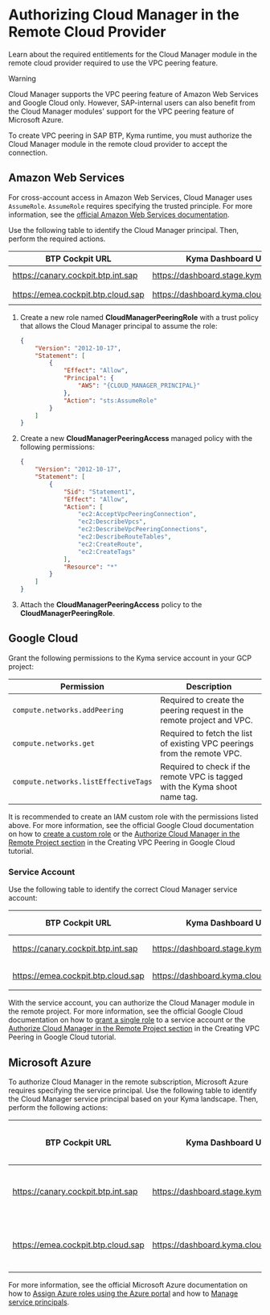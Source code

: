 # Authorizing Cloud Manager in the Remote Cloud Provider

Learn about the required entitlements for the Cloud Manager module in the remote cloud provider required to use the VPC peering feature.

> [!WARNING]
> Cloud Manager supports the VPC peering feature of Amazon Web Services and Google Cloud only.
> However, SAP-internal users can also benefit from the Cloud Manager modules' support for the VPC peering feature of Microsoft Azure.

To create VPC peering in SAP BTP, Kyma runtime, you must authorize the Cloud Manager module in the remote cloud provider to accept the connection.

## Amazon Web Services

For cross-account access in Amazon Web Services, Cloud Manager uses `AssumeRole`. `AssumeRole` requires specifying the trusted principle. For more information, see the [official Amazon Web Services documentation](https://awscli.amazonaws.com/v2/documentation/api/latest/reference/sts/assume-role.html).

Use the following table to identify the Cloud Manager principal. Then, perform the required actions.

| BTP Cockpit URL                    | Kyma Dashboard URL                     | Cloud Manager Principal                                      |
|------------------------------------|----------------------------------------|--------------------------------------------------------------|
| https://canary.cockpit.btp.int.sap | https://dashboard.stage.kyma.cloud.sap | `arn:aws:iam::194230256199:user/cloud-manager-peering-stage` |
| https://emea.cockpit.btp.cloud.sap | https://dashboard.kyma.cloud.sap       | `arn:aws:iam::194230256199:user/cloud-manager-peering-prod`  |
<!-- The stage landscape is visible only in the Internal DRAFT version of Help Portal docs. The stage landscape is not part of the Cloud Production version of Help Portal docs -->

1. Create a new role named **CloudManagerPeeringRole** with a trust policy that allows the Cloud Manager principal to assume the role:

    ```json
    {
        "Version": "2012-10-17",
        "Statement": [
            {
                "Effect": "Allow",
                "Principal": {
                    "AWS": "{CLOUD_MANAGER_PRINCIPAL}"
                },
                "Action": "sts:AssumeRole"
            }
        ]
    }

    ```

2. Create a new **CloudManagerPeeringAccess** managed policy with the following permissions:

    ```json
    {
        "Version": "2012-10-17",
        "Statement": [
            {
                "Sid": "Statement1",
                "Effect": "Allow",
                "Action": [
                    "ec2:AcceptVpcPeeringConnection",
                    "ec2:DescribeVpcs",
                    "ec2:DescribeVpcPeeringConnections",
                    "ec2:DescribeRouteTables",
                    "ec2:CreateRoute",
                    "ec2:CreateTags"
                ],
                "Resource": "*"
            }
        ]
    }
    ```

3. Attach the **CloudManagerPeeringAccess** policy to the **CloudManagerPeeringRole**.

## Google Cloud

Grant the following permissions to the Kyma service account in your GCP project:

| Permission                           | Description                                                                 |
|--------------------------------------|-----------------------------------------------------------------------------|
| `compute.networks.addPeering`        | Required to create the peering request in the remote project and VPC.       |
| `compute.networks.get`               | Required to fetch the list of existing VPC peerings from the remote VPC.    |
| `compute.networks.listEffectiveTags` | Required to check if the remote VPC is tagged with the Kyma shoot name tag. |

It is recommended to create an IAM custom role with the permissions listed above.
For more information, see the official Google Cloud documentation on how to [create a custom role](https://cloud.google.com/iam/docs/creating-custom-roles#creating) or the [Authorize Cloud Manager in the Remote Project section](tutorials/01-30-20-gcp-vpc-peering.md#authorize-cloud-manager-in-the-remote-project) in the Creating VPC Peering in Google Cloud tutorial.

### Service Account

Use the following table to identify the correct Cloud Manager service account:

| BTP Cockpit URL                    | Kyma Dashboard URL                     | Cloud Manager Service Account                                          |
|------------------------------------|----------------------------------------|------------------------------------------------------------------------|
| https://canary.cockpit.btp.int.sap | https://dashboard.stage.kyma.cloud.sap | `cloud-manager-peering@sap-ti-dx-kyma-mps-stage.iam.gserviceaccount.com` |
| https://emea.cockpit.btp.cloud.sap | https://dashboard.kyma.cloud.sap       | `cloud-manager-peering@sap-ti-dx-kyma-mps-prod.iam.gserviceaccount.com`  |
<!-- The stage landscape is visible only in the Internal DRAFT version of Help Portal docs. The stage landscape is not part of the Cloud Production version of Help Portal docs -->

With the service account, you can authorize the Cloud Manager module in the remote project. 
For more information, see the official Google Cloud documentation on how to [grant a single role](https://cloud.google.com/iam/docs/granting-changing-revoking-access#grant-single-role) to a service account or the [Authorize Cloud Manager in the Remote Project section](tutorials/01-30-20-gcp-vpc-peering.md#authorize-cloud-manager-in-the-remote-project) in the Creating VPC Peering in Google Cloud tutorial.

## Microsoft Azure
<!-- VPC peering for Microsoft Azure is visible only in the Internal DRAFT version of Help Portal docs and it is not part of the Cloud Production version of Help Portal docs -->

To authorize Cloud Manager in the remote subscription, Microsoft Azure requires specifying the service principal. Use the following table to identify the Cloud Manager service principal based on your Kyma landscape. Then, perform the following actions:

| BTP Cockpit URL                    | Kyma Dashboard URL                     | Cloud Manager Service Principal  |
|------------------------------------|----------------------------------------|----------------------------------|
| https://canary.cockpit.btp.int.sap | https://dashboard.stage.kyma.cloud.sap | kyma-cloud-manager-peering-stage |
| https://emea.cockpit.btp.cloud.sap | https://dashboard.kyma.cloud.sap       | kyma-cloud-manager-peering-prod  |

For more information, see the official Microsoft Azure documentation on how to [Assign Azure roles using the Azure portal](https://learn.microsoft.com/en-us/azure/role-based-access-control/role-assignments-portal) and how to [Manage service principals](https://learn.microsoft.com/en-us/azure/databricks/admin/users-groups/service-principals).
